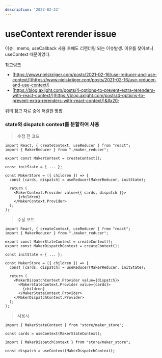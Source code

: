 ```yaml
---
description: '2022-02-22'
---
```


# useContext rerender issue

이슈 : memo, useCallback 사용 후에도 리렌더링 되는 이슈발생. 이유를 찾아보니 useContext 때문이었다.



참고링크&#x20;

* [https://www.nielskrijger.com/posts/2021-02-16/use-reducer-and-use-context/](https://www.nielskrijger.com/posts/2021-02-16/use-reducer-and-use-context/)
* [https://blog.axlight.com/posts/4-options-to-prevent-extra-rerenders-with-react-context/](https://blog.axlight.com/posts/4-options-to-prevent-extra-rerenders-with-react-context/)&#x20;



위의 참고 자료 중에 해결한 방법

### state와 dispatch context를 분할하여 사용

> 수정 전 코드  &#x20;

```
import React, { createContext, useReducer } from "react";
import { MakerReducer } from "./maker_reducer";

export const MakerContext = createContext();

const initState = { ... };

const MakerStore = ({ children }) => {
  const [cards, dispatch] = useReducer(MakerReducer, initState);

  return (
    <MakerContext.Provider value={{ cards, dispatch }}>
      {children}
    </MakerContext.Provider>
  );
};
```

> 수정  코드

```
import React, { createContext, useReducer } from "react";
import { MakerReducer } from "./maker_reducer";

export const MakerStateContext = createContext();
export const MakerDispatchContext = createContext();

const initState = { ... };

const MakerStore = ({ children }) => {
  const [cards, dispatch] = useReducer(MakerReducer, initState);

  return (
    <MakerDispatchContext.Provider value={dispatch}>
      <MakerStateContext.Provider value={cards}>
        {children}
      </MakerStateContext.Provider>
    </MakerDispatchContext.Provider>
  );
};

```

> 사용시

```
import { MakerStateContext } from "store/maker_store";

const cards = useContext(MakerStateContext);
```

```
import { MakerDispatchContext } from "store/maker_store";

const dispatch = useContext(MakerDispatchContext);
```
